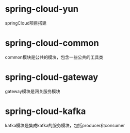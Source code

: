 # spring-cloud-yun
springCloud项目搭建

# spring-cloud-common
common模块是公共的模块，包含一些公共的工具类

# spring-cloud-gateway
gateway模块是网关服务模块

# spring-cloud-kafka

kafka模块是集成kafka的服务模块，包括producer和consumer

